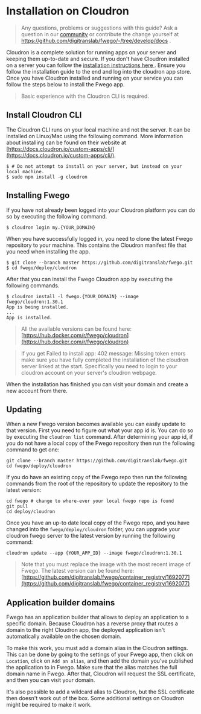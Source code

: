 # Installation on Cloudron

> Any questions, problems or suggestions with this guide? Ask a question in our
> [community](https://community.fwego.io/) or contribute the change yourself at
> https://github.com/digitranslab/fwego/-/tree/develop/docs .

Cloudron is a complete solution for running apps on your server and keeping them
up-to-date and secure. If you don't have Cloudron installed on a server you can follow
the [installation instructions here ](https://docs.cloudron.io/installation/). Ensure
you follow the installation guide to the end and log into the cloudron app store. Once
you have Cloudron installed and running on your service you can follow the steps below
to install the Fwego app.

> Basic experience with the Cloudron CLI is required.

## Install Cloudron CLI

The Cloudron CLI runs on your local machine and not the server. It can be installed on
Linux/Mac using the following command. More information about installing can be found on
their website at
[https://docs.cloudron.io/custom-apps/cli/](https://docs.cloudron.io/custom-apps/cli/).

```
$ # Do not attempt to install on your server, but instead on your local machine.
$ sudo npm install -g cloudron
```

## Installing Fwego

If you have not already been logged into your Cloudron platform you can do so by
executing the following command.

```
$ cloudron login my.{YOUR_DOMAIN}
```

When you have successfully logged in, you need to clone the latest Fwego repository to
your machine. This contains the Cloudron manifest file that you need when installing the
app.

```
$ git clone --branch master https://github.com/digitranslab/fwego.git
$ cd fwego/deploy/cloudron
```

After that you can install the Fwego Cloudron app by executing the following commands.

```
$ cloudron install -l fwego.{YOUR_DOMAIN} --image fwego/cloudron:1.30.1
App is being installed.
...
App is installed.
```

> All the available versions can be found here:
> [https://hub.docker.com/r/fwego/cloudron](https://hub.docker.com/r/fwego/cloudron)

> If you get Failed to install app: 402 message: Missing token errors make sure you
> have fully completed the installation of the cloudron server linked at the start.
> Specifically you need to login to your cloudron account on your server's cloudron
> webpage.

When the installation has finished you can visit your domain and create a new account
from there.

## Updating

When a new Fwego version becomes available you can easily update to that version.
First you need to figure out what your app id is. You can do so by executing the
`cloudron list` command. After determining your app id, if you do not have a local
copy of the Fwego repository then run the following command to get one:

```
git clone --branch master https://github.com/digitranslab/fwego.git
cd fwego/deploy/cloudron
```

If you do have an existing copy of the Fwego repo then run the following commands
from the root of the repository to update the repository to the latest version:

```
cd fwego # change to where-ever your local fwego repo is found
git pull
cd deploy/cloudron
```

Once you have an up-to date local copy of the Fwego repo, and you have changed into 
the `fwego/deploy/cloudron` folder, you can upgrade your cloudron fwego server to 
the latest version by running the following command:

```
cloudron update --app {YOUR_APP_ID} --image fwego/cloudron:1.30.1
```

> Note that you must replace the image with the most recent image of Fwego. The
> latest version can be found here:
> [https://github.com/digitranslab/fwego/container_registry/1692077](https://github.com/digitranslab/fwego/container_registry/1692077)

## Application builder domains

Fwego has an application builder that allows to deploy an application to a specific
domain. Because Cloudron has a reverse proxy that routes a domain to the right Cloudron
app, the deployed application isn't automatically available on the chosen domain.

To make this work, you must add a domain alias in the Cloudron settings. This can be
done by going to the settings of your Fwego app, then click on `Location`, click on
`Add an alias`, and then add the domain you've published the application to in  Fwego.
Make sure that the alias matches the full domain name in Fwego. After that, Cloudron
will request the SSL certificate, and then you can visit your domain.

It's also possible to add a wildcard alias to Cloudron, but the SSL certificate then
doesn't work out of the box. Some additional settings on Cloudron might be required to
make it work.
